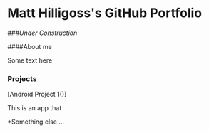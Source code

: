 # Matt Hilligoss's GitHub Portfolio

###_Under Construction_

####About me

Some text here



### Projects

[Android Project 1()]

  This is an app that
  
  *Something else ...
